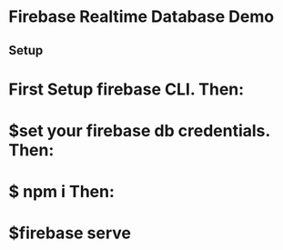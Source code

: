 Firebase Realtime Database Demo
===============================

## Setup
# First Setup firebase CLI. Then:
# $set your firebase db credentials. Then:
# $ npm i Then:
# $firebase serve
